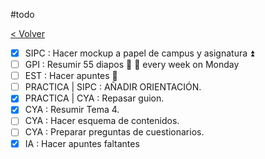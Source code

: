 #todo

[< Volver](Tareas)

- [x] SIPC : Hacer mockup a papel de campus y asignatura ⏫
- [ ] GPI : Resumir 55 diapos 🔼 🔁 every week on Monday
- [ ] EST : Hacer apuntes 🔼
- [ ] PRACTICA | SIPC : AÑADIR ORIENTACIÓN.
- [x] PRACTICA | CYA : Repasar guion.
- [x] CYA : Resumir Tema 4.
- [ ] CYA : Hacer esquema de contenidos.
- [ ] CYA : Preparar preguntas de cuestionarios.
- [x] IA : Hacer apuntes faltantes
